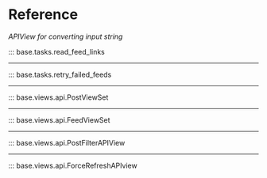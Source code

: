 # Reference

*APIView for converting input string*

::: base.tasks.read_feed_links

---

::: base.tasks.retry_failed_feeds

---

::: base.views.api.PostViewSet

---

::: base.views.api.FeedViewSet

---

::: base.views.api.PostFilterAPIView

---

::: base.views.api.ForceRefreshAPIview

